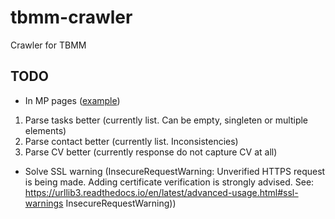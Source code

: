 # tbmm-crawler
Crawler for TBMM

## TODO

- In MP pages ([example](https://www.tbmm.gov.tr/develop/owa/milletvekillerimiz_sd.bilgi?p_donem=27&p_sicil=7542))
1. Parse tasks better (currently list. Can be empty, singleten or multiple elements)
2. Parse contact better (currently list. Inconsistencies)
3. Parse CV better (currently response do not capture CV at all)

- Solve SSL warning (InsecureRequestWarning: Unverified HTTPS request is being made. Adding certificate verification is strongly advised. See: https://urllib3.readthedocs.io/en/latest/advanced-usage.html#ssl-warnings InsecureRequestWarning))